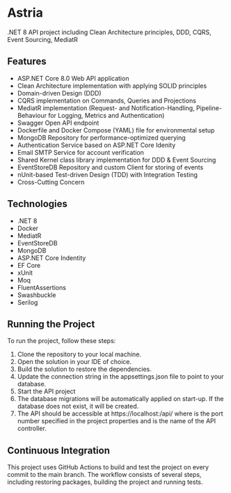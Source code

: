 # Astria
.NET 8 API project including Clean Architecture principles, DDD, CQRS, Event Sourcing, MediatR

## Features

- ASP.NET Core 8.0 Web API application
- Clean Architecture implementation with applying SOLID principles
- Domain-driven Design (DDD)
- CQRS implementation on Commands, Queries and Projections
- MediatR implementation (Request- and Notification-Handling, Pipeline-Behaviour for Logging, Metrics and Authentication)
- Swagger Open API endpoint
- Dockerfile and Docker Compose (YAML) file for environmental setup
- MongoDB Repository for performance-optimized querying
- Authentication Service based on ASP.NET Core Idenity
- Email SMTP Service for account verification
- Shared Kernel class library implementation for DDD & Event Sourcing
- EventStoreDB Repository and custom Client for storing of events
- nUnit-based Test-driven Design (TDD) with Integration Testing
- Cross-Cutting Concern

## Technologies

- .NET 8
- Docker
- MediatR
- EventStoreDB
- MongoDB
- ASP.NET Core Indentity
- EF Core
- xUnit
- Moq
- FluentAssertions
- Swashbuckle
- Serilog

## Running the Project

To run the project, follow these steps:

1. Clone the repository to your local machine.
2. Open the solution in your IDE of choice.
3. Build the solution to restore the dependencies.
4. Update the connection string in the appsettings.json file to point to your database.
5. Start the API project
6. The database migrations will be automatically applied on start-up. If the database does not exist, it will be created.
7. The API should be accessible at https://localhost:<port>/api/<controller> where <port> is the port number specified in the project properties and <controller> is the name of the API controller.

## Continuous Integration
This project uses GitHub Actions to build and test the project on every commit to the main branch. The workflow consists of several steps, including restoring packages, building the project and running tests.
